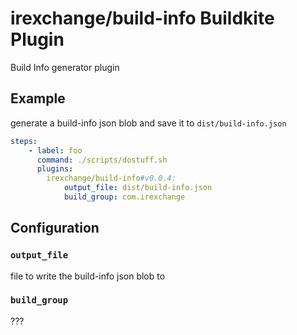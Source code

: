 # irexchange/build-info Buildkite Plugin
Build Info generator plugin 

## Example

generate a build-info json blob and save it to `dist/build-info.json`

```yaml
steps:
    - label: foo
      command: ./scripts/dostuff.sh
      plugins:
        irexchange/build-info#v0.0.4:
            output_file: dist/build-info.json
            build_group: com.irexchange
```
## Configuration

### `output_file` 
file to write the build-info json blob to

### `build_group`
??? 

